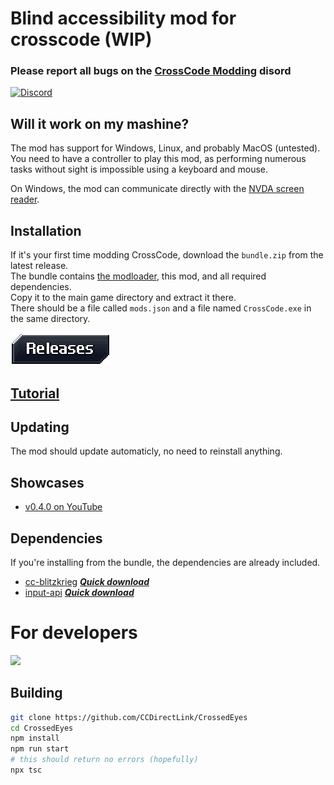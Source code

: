 <!-- markdownlint-disable MD013 MD024 MD001 MD045 -->
# Blind accessibility mod for crosscode (WIP)

### Please report all bugs on the [CrossCode Modding](https://discord.com/invite/3Xw69VjXfW) disord

[![Discord](https://img.shields.io/discord/382339402338402315?logo=discord&logoColor=white&label=CrossCode%20Modding)](https://discord.com/invite/3Xw69VjXfW)

## Will it work on my mashine?

The mod has support for Windows, Linux, and probably MacOS (untested).  
You need to have a controller to play this mod, as performing numerous tasks without sight is impossible using a keyboard and mouse.  

On Windows, the mod can communicate directly with the [NVDA screen reader](https://www.nvaccess.org/).  

## Installation

If it's your first time modding CrossCode, download the `bundle.zip` from the latest release.  
The bundle contains [the modloader](https://github.com/CCDirectLink/CCLoader), this mod, and all required dependencies.  
Copy it to the main game directory and extract it there.  
There should be a file called `mods.json` and a file named `CrossCode.exe` in the same directory.  

[![Releases](https://github.com/CCDirectLink/organization/blob/master/assets/badges/releases%402x.png)](https://github.com/CCDirectLink/CrossedEyes/releases/latest/)

## [Tutorial](/TUTORIAL.md)

## Updating

The mod should update automaticly, no need to reinstall anything.

## Showcases

- [v0.4.0 on YouTube](https://www.youtube.com/watch?v=ham2pcznMnM)  

## Dependencies

If you're installing from the bundle, the dependencies are already included.  

- [cc-blitzkrieg](https://github.com/krypciak/cc-blitzkrieg) **_[Quick download](https://github.com/krypciak/cc-blitzkrieg/releases/latest)_**  
- [input-api](https://github.com/CCDirectLink/input-api) **_[Quick download](https://github.com/CCDirectLink/input-api/releases/latest)_**  

# For developers

[![](https://tokei.rs/b1/github/CCDirectLink/CrossedEyes?type=typescript&label=TypeScript&style=flat)](https://tokei.rs/b1/github/CCDirectLink/CrossedEyes?type=typescript&label=TypeScript&style=flat)

## Building

```bash
git clone https://github.com/CCDirectLink/CrossedEyes
cd CrossedEyes
npm install
npm run start
# this should return no errors (hopefully)
npx tsc
```
